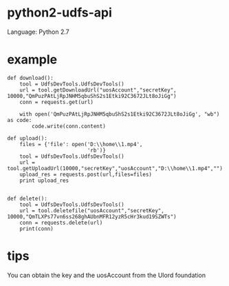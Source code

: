# python2-udfs-api

 Language: Python 2.7
 
# example

    def download():
        tool = UdfsDevTools.UdfsDevTools()
        url = tool.getDownloadUrl("uosAccount","secretKey", 10000,"QmPuzPAtLjRpJNHM5qbuShS2s1Etki92C3672JLt8oJiGg")
        conn = requests.get(url)

        with open('QmPuzPAtLjRpJNHM5qbuShS2s1Etki92C3672JLt8oJiGg', "wb") as code:
            code.write(conn.content)

    def upload():
        files = {'file': open('D:\\home\\1.mp4',
                              'rb')}
        tool = UdfsDevTools.UdfsDevTools()
        url = tool.getUploadUrl(10000,"secretKey","uosAccount","D:\\home\\1.mp4","")
        upload_res = requests.post(url,files=files)
        print upload_res
        
        
    def delete():
        tool = UdfsDevTools.UdfsDevTools()
        url = tool.deletefile("uosAccount","secretKey", 10000,"QmTLXPs77vn6ss268ghAUbnMFR12yzR5cHr3kud19SZWTs")
        conn = requests.delete(url)
        print(conn)
 
 # tips
   You can obtain the key and the uosAccount from the Ulord foundation 
